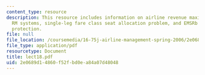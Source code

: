 ```yaml
---
content_type: resource
description: This resource includes information on airline revenue maximization, computerized
  RM systems, single-leg fare class seat allocation problem, and EMSRb model for seat
  protection.
file: null
file_location: /coursemedia/16-75j-airline-management-spring-2006/2e0689d14860f52fbd0ea84a07d48048_lect18.pdf
file_type: application/pdf
resourcetype: Document
title: lect18.pdf
uid: 2e0689d1-4860-f52f-bd0e-a84a07d48048
---
```

